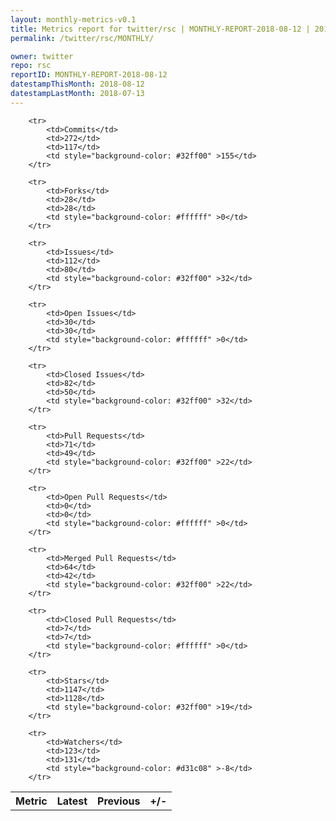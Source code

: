 ```yaml
---
layout: monthly-metrics-v0.1
title: Metrics report for twitter/rsc | MONTHLY-REPORT-2018-08-12 | 2018-08-12
permalink: /twitter/rsc/MONTHLY/

owner: twitter
repo: rsc
reportID: MONTHLY-REPORT-2018-08-12
datestampThisMonth: 2018-08-12
datestampLastMonth: 2018-07-13
---
```



<table style="width: 100%;">
    <tr>
        <th>Metric</th>
        <th>Latest</th>
        <th>Previous</th>
        <th>+/-</th>
    </tr>

        <tr>
            <td>Commits</td>
            <td>272</td>
            <td>117</td>
            <td style="background-color: #32ff00" >155</td>
        </tr>
        
        <tr>
            <td>Forks</td>
            <td>28</td>
            <td>28</td>
            <td style="background-color: #ffffff" >0</td>
        </tr>
        
        <tr>
            <td>Issues</td>
            <td>112</td>
            <td>80</td>
            <td style="background-color: #32ff00" >32</td>
        </tr>
        
        <tr>
            <td>Open Issues</td>
            <td>30</td>
            <td>30</td>
            <td style="background-color: #ffffff" >0</td>
        </tr>
        
        <tr>
            <td>Closed Issues</td>
            <td>82</td>
            <td>50</td>
            <td style="background-color: #32ff00" >32</td>
        </tr>
        
        <tr>
            <td>Pull Requests</td>
            <td>71</td>
            <td>49</td>
            <td style="background-color: #32ff00" >22</td>
        </tr>
        
        <tr>
            <td>Open Pull Requests</td>
            <td>0</td>
            <td>0</td>
            <td style="background-color: #ffffff" >0</td>
        </tr>
        
        <tr>
            <td>Merged Pull Requests</td>
            <td>64</td>
            <td>42</td>
            <td style="background-color: #32ff00" >22</td>
        </tr>
        
        <tr>
            <td>Closed Pull Requests</td>
            <td>7</td>
            <td>7</td>
            <td style="background-color: #ffffff" >0</td>
        </tr>
        
        <tr>
            <td>Stars</td>
            <td>1147</td>
            <td>1128</td>
            <td style="background-color: #32ff00" >19</td>
        </tr>
        
        <tr>
            <td>Watchers</td>
            <td>123</td>
            <td>131</td>
            <td style="background-color: #d31c08" >-8</td>
        </tr>
        
</table>
